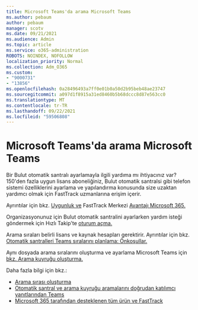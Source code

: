 ```yaml
---
title: Microsoft Teams'da arama Microsoft Teams
ms.author: pebaum
author: pebaum
manager: scotv
ms.date: 09/21/2021
ms.audience: Admin
ms.topic: article
ms.service: o365-administration
ROBOTS: NOINDEX, NOFOLLOW
localization_priority: Normal
ms.collection: Adm_O365
ms.custom:
- "9000731"
- "13856"
ms.openlocfilehash: 0a28496493a7ff0e01b0a50d2b95beb48ae23747
ms.sourcegitcommit: a097d1f8915a31ed8460b5b68dccc8d87e563cc0
ms.translationtype: MT
ms.contentlocale: tr-TR
ms.lasthandoff: 09/22/2021
ms.locfileid: "59506808"
---
```

# <a name="call-queues-in-microsoft-teams"></a>Microsoft Teams'da arama Microsoft Teams

Bir Bulut otomatik santralı ayarlamayla ilgili yardıma mı ihtiyacınız var? 150'den fazla uygun lisans aboneliğiniz, Bulut otomatik santralsi gibi telefon sistemi özelliklerini ayarlama ve yapılandırma konusunda size uzaktan yardımcı olmak için FastTrack uzmanlarına erişim içerir.

Ayrıntılar için bkz. [Uygunluk ve](https://docs.microsoft.com/fasttrack/eligibility) FastTrack Merkezi [Avantajı Microsoft 365.](https://docs.microsoft.com/fasttrack/introduction#what-is-fasttrack-for-microsoft-365)

Organizasyonunuz için Bulut otomatik santralini ayarlarken yardım isteği göndermek için Hızlı Takip'te [oturum açma.](https://www.microsoft.com/fasttrack?rtc=1)

Arama sıraları belirli lisans ve kaynak hesapları gerektirir. Ayrıntılar için bkz. [Otomatik santralleri Teams sıralarını planlama: Önkoşullar.](https://docs.microsoft.com/microsoftteams/plan-auto-attendant-call-queue#prerequisites)

Aynı dosyada arama sıralarını oluşturma ve ayarlama Microsoft Teams için [bkz. Arama kuyruğu oluşturma.](https://docs.microsoft.com/microsoftteams/create-a-phone-system-call-queue) 

Daha fazla bilgi için bkz.:

- [Arama sırası oluşturma](https://docs.microsoft.com/microsoftteams/create-a-phone-system-call-queue)
- [Otomatik santral ve arama kuyruğu aramalarını doğrudan katılımcı yanıtlarından Teams](https://docs.microsoft.com/microsoftteams/answer-auto-attendant-and-call-queue-calls)
- [Microsoft 365 tarafından desteklenen tüm ürün ve FastTrack](https://docs.microsoft.com/fasttrack/products-and-capabilities#office-365)